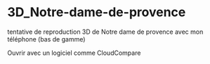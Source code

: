 # 3D_Notre-dame-de-provence
tentative de reproduction 3D de Notre dame de provence avec mon téléphone (bas de gamme)

Ouvrir avec un logiciel comme CloudCompare
